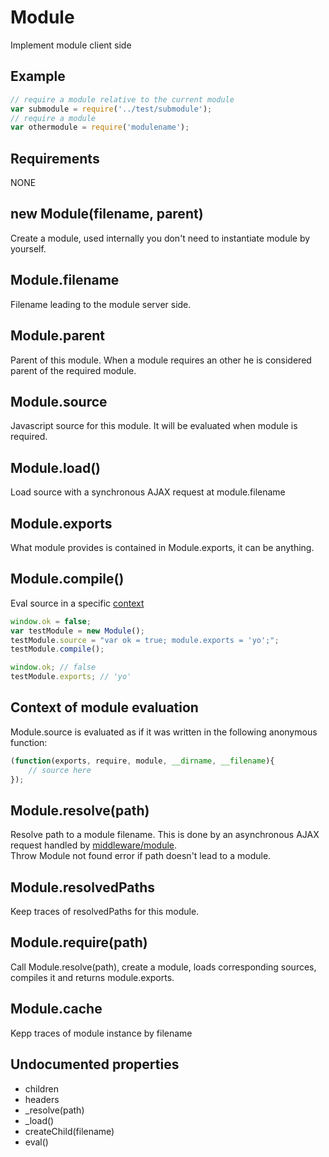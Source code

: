 Module
=============

Implement module client side

## Example

```javascript
// require a module relative to the current module
var submodule = require('../test/submodule');
// require a module
var othermodule = require('modulename');
```

## Requirements

NONE

## new Module(filename, parent)

Create a module, used internally you don't need to instantiate module by yourself.

## Module.filename

Filename leading to the module server side.

## Module.parent

Parent of this module. When a module requires an other he is considered parent of the required module.

## Module.source

Javascript source for this module. It will be evaluated when module is required.

## Module.load()

Load source with a synchronous AJAX request at module.filename

## Module.exports

What module provides is contained in Module.exports, it can be anything.

## Module.compile()

Eval source in a specific [context](#context-of-module-evaluation)

```javascript
window.ok = false;
var testModule = new Module();
testModule.source = "var ok = true; module.exports = 'yo';";
testModule.compile();

window.ok; // false
testModule.exports; // 'yo'
```

## Context of module evaluation

Module.source is evaluated as if it was written in the following anonymous function:

```javascript
(function(exports, require, module, __dirname, __filename){
	// source here
});
```

## Module.resolve(path)

Resolve path to a module filename. This is done by an asynchronous AJAX request handled by [middleware/module](../../../server/node_modules/Router/middleware/module).  
Throw Module not found error if path doesn't lead to a module.

## Module.resolvedPaths

Keep traces of resolvedPaths for this module.

## Module.require(path)

Call Module.resolve(path), create a module, loads corresponding sources, compiles it and returns module.exports.  

## Module.cache

Kepp traces of module instance by filename

## Undocumented properties

- children
- headers
- _resolve(path)
- _load()
- createChild(filename)
- eval()
